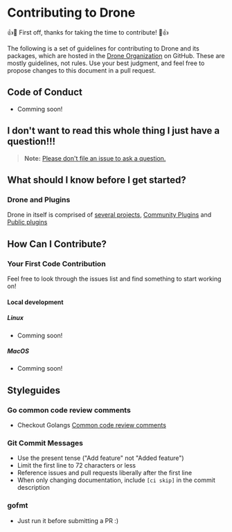 # Contributing to Drone

:+1::tada: First off, thanks for taking the time to contribute! :tada::+1:

The following is a set of guidelines for contributing to Drone and its packages, which are hosted in the [Drone Organization](https://github.com/drone) on GitHub. These are mostly guidelines, not rules. Use your best judgment, and feel free to propose changes to this document in a pull request.

## Code of Conduct

  * Comming soon!

## I don't want to read this whole thing I just have a question!!!

> **Note:** [Please don't file an issue to ask a question.](http://docs.drone.io/getting-help/)

## What should I know before I get started?

### Drone and Plugins

Drone in itself is comprised of [several projects](https://github.com/drone), [Community Plugins](https://github.com/drone-plugins) and [Public plugins](http://plugins.drone.io/)

## How Can I Contribute?

### Your First Code Contribution

Feel free to look through the issues list and find something to start working on!

#### Local development

##### Linux

  * Comming soon!

##### MacOS

  * Comming soon!


## Styleguides

### Go common code review comments

 * Checkout Golangs [Common code review comments](https://github.com/golang/go/wiki/CodeReviewComments)

### Git Commit Messages

* Use the present tense ("Add feature" not "Added feature")
* Limit the first line to 72 characters or less
* Reference issues and pull requests liberally after the first line
* When only changing documentation, include `[ci skip]` in the commit description

### gofmt

* Just run it before submitting a PR :)

